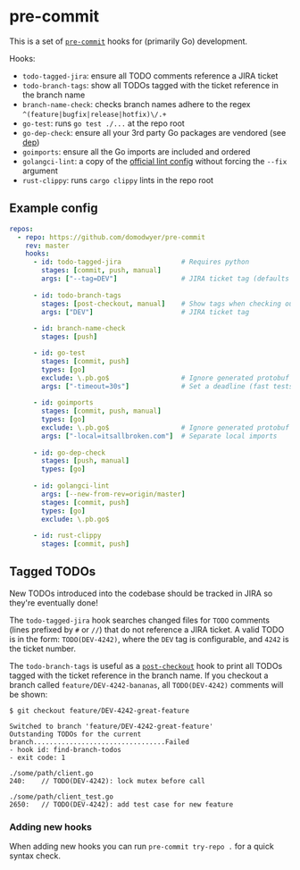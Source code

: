 # pre-commit

This is a set of [`pre-commit`] hooks for (primarily Go) development.

Hooks:
* `todo-tagged-jira`: ensure all TODO comments reference a JIRA ticket
* `todo-branch-tags`: show all TODOs tagged with the ticket reference in the branch name
* `branch-name-check`: checks branch names adhere to the regex `^(feature|bugfix|release|hotfix)\/.+`
* `go-test`: runs `go test ./...` at the repo root
* `go-dep-check`: ensure all your 3rd party Go packages are vendored (see [dep])
* `goimports`: ensure all the Go imports are included and ordered
* `golangci-lint`: a copy of the [official lint
  config](https://github.com/golangci/golangci-lint/commit/09677d574ea6cd05141022aa90b88b6598bfa1a1)
  without forcing the `--fix` argument
* `rust-clippy`: runs `cargo clippy` lints in the repo root

## Example config

```yaml
repos:
  - repo: https://github.com/domodwyer/pre-commit
    rev: master
    hooks:
      - id: todo-tagged-jira               # Requires python
        stages: [commit, push, manual]
        args: ["--tag=DEV"]                # JIRA ticket tag (defaults to DEV)
      
      - id: todo-branch-tags
        stages: [post-checkout, manual]    # Show tags when checking out
        args: ["DEV"]                      # JIRA ticket tag
      
      - id: branch-name-check
        stages: [push]

      - id: go-test
        stages: [commit, push]
        types: [go]
        exclude: \.pb.go$                  # Ignore generated protobuf files
        args: ["-timeout=30s"]             # Set a deadline (fast tests == happy developers)
      
      - id: goimports
        stages: [commit, push, manual]
        types: [go]
        exclude: \.pb.go$                  # Ignore generated protobuf files
        args: ["-local=itsallbroken.com"]  # Separate local imports
      
      - id: go-dep-check
        stages: [push, manual]
        types: [go]
      
      - id: golangci-lint
        args: [--new-from-rev=origin/master]
        stages: [commit, push]
        types: [go]
        exclude: \.pb.go$
      
      - id: rust-clippy
        stages: [commit, push]
```

## Tagged TODOs

New TODOs introduced into the codebase should be tracked in JIRA so they're
eventually done!

The `todo-tagged-jira` hook searches changed files for `TODO` comments (lines
prefixed by `#` or `//`) that do not reference a JIRA ticket. A valid TODO is in
the form: `TODO(DEV-4242)`, where the `DEV` tag is configurable, and `4242` is
the ticket number.

The `todo-branch-tags` is useful as a [`post-checkout`] hook to print all TODOs
tagged with the ticket reference in the branch name. If you checkout a branch
called `feature/DEV-4242-bananas`, all `TODO(DEV-4242)` comments will be shown:

```text
$ git checkout feature/DEV-4242-great-feature

Switched to branch 'feature/DEV-4242-great-feature'
Outstanding TODOs for the current branch.................................Failed
- hook id: find-branch-todos
- exit code: 1

./some/path/client.go
240:	// TODO(DEV-4242): lock mutex before call

./some/path/client_test.go
2650:	// TODO(DEV-4242): add test case for new feature
```

### Adding new hooks

When adding new hooks you can run `pre-commit try-repo .` for a quick syntax check.

[`pre-commit`]: https://pre-commit.com
[dep]: https://github.com/golang/dep
[`post-checkout`]: https://git-scm.com/docs/githooks#_post_checkout